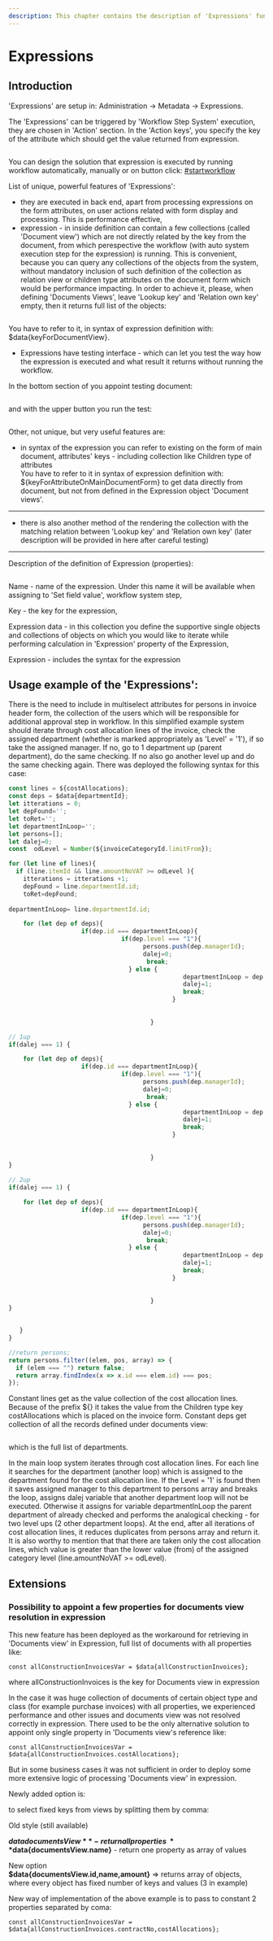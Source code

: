 ```yaml
---
description: This chapter contains the description of 'Expressions' functionality.
---
```


# Expressions

## Introduction

'Expressions' are setup in: Administration -> Metadata -> Expressions.

The 'Expressions' can be triggered by 'Workflow Step System' execution, they are chosen in 'Action' section. In the 'Action keys', you specify the key of the attribute which should get the value returned from expression.

<figure><img src="../.gitbook/assets/image (58).png" alt=""><figcaption></figcaption></figure>

You can design the solution that expression is executed by running workflow automatically, manually or on button click: [#startworkflow](expressions-examples/toolbar-buttons-params.md#startworkflow "mention")

List of unique, powerful features of 'Expressions':

* they are executed in back end, apart from processing expressions on the form attributes, on user actions related with form display and processing. This is performance effective,
* expression - in inside definition can contain a few collections (called 'Document view') which are not directly related by the key from the document, from which perespective the workflow (with auto system execution step for the expression) is running. This is convenient, because you can query any collections of the objects from the system, without mandatory inclusion of such definition of the collection as relation view or children type attributes on the document form which would be performance impacting. In order to achieve it, please, when defining 'Documents Views', leave 'Lookup key' and 'Relation own key' empty, then it returns full list of the objects:

<figure><img src="../.gitbook/assets/image (54).png" alt=""><figcaption></figcaption></figure>

&#x20;You have to refer to it, in syntax of expression definition with: $data{keyForDocumentView}.

* Expressions have testing interface - which can let you test the way how the expression is executed and what result it returns without running the workflow.

In the bottom section of you appoint testing document:

<figure><img src="../.gitbook/assets/image (56).png" alt=""><figcaption></figcaption></figure>

and with the upper button you run the test:

<figure><img src="../.gitbook/assets/image (57).png" alt=""><figcaption></figcaption></figure>

Other, not unique, but very useful features are:

* in syntax of the expression you can refer to existing on the form of main document, attributes' keys - including collection like Children type of attributes\
  You have to refer to it in syntax of expression definition with: ${keyForAttributeOnMainDocumentForm} to get data directly from document, but not from defined in the Expression object 'Document views'.

***

* there is also another method of the rendering the collection with the matching relation between 'Lookup key' and 'Relation own key' (later description will be provided in here after careful testing)

***

Description of the definition of Expression (properties):&#x20;

<figure><img src="../.gitbook/assets/image (373).png" alt=""><figcaption></figcaption></figure>

Name - name of the expression. Under this name it will be available when assigning to 'Set field value', workflow system step,

Key - the key for the expression,

Expression data - in this collection you define the supportive single objects and collections of objects on which you would like to iterate while performing calculation in 'Expression' property of the Expression,

Expression - includes the syntax for the expression

## Usage example of the 'Expressions':&#x20;

There is the need to include in multiselect attributes for persons in invoice header form, the collection of the users which will be responsible for additional approval step in workflow. In this simplified example system should iterate through cost allocation lines of the invoice, check the assigned department (whether is marked appropriately as 'Level' = '1'), if so take the assigned manager. If no, go to 1 department up (parent department), do the same checking. If no also go another level up and do the same checking again. There was deployed the following syntax for this case:

&#x20;

```javascript
const lines = ${costAllocations};
const deps = $data{departmentId};
let itterations = 0;
let depFound='';
let toRet='';
let departmentInLoop='';
let persons=[];
let dalej=0;
const  odLevel = Number(${invoiceCategoryId.limitFrom});

for (let line of lines){
  if (line.itemId && line.amountNoVAT >= odLevel ){
    itterations = itterations +1;
    depFound = line.departmentId.id;
    toRet=depFound;
    
departmentInLoop= line.departmentId.id;

    for (let dep of deps){
                    if(dep.id === departmentInLoop){ 
                               if(dep.level === "1"){
                                     persons.push(dep.managerId); 
                                     dalej=0;
                                      break;
                                 } else {
                                                departmentInLoop = dep.parentId.id;
                                                dalej=1;
                                                break;
                                             } 
                               
                                                                             }    
                                       }

// 1up
if(dalej === 1) {

    for (let dep of deps){
                    if(dep.id === departmentInLoop){ 
                               if(dep.level === "1"){
                                     persons.push(dep.managerId); 
                                     dalej=0;
                                      break;
                                 } else {
                                                departmentInLoop = dep.parentId.id;
                                                dalej=1;
                                                break;
                                             } 
                               
                                                                             }    
                                       }
} 
     
// 2up
if(dalej === 1) {

    for (let dep of deps){
                    if(dep.id === departmentInLoop){ 
                               if(dep.level === "1"){
                                     persons.push(dep.managerId); 
                                     dalej=0;
                                      break;
                                 } else {
                                                departmentInLoop = dep.parentId.id;
                                                dalej=1;
                                                break;
                                             } 
                               
                                                                             }    
                                       }
} 

   
   }
}

//return persons;
return persons.filter((elem, pos, array) => {
  if (elem === "") return false;
  return array.findIndex(x => x.id === elem.id) === pos;
});


```

Constant lines get as the value collection of the cost allocation lines. Because of the prefix ${} it takes the value from the Children type key costAllocations which is placed on the invoice form.  Constant deps get collection of all the records defined under documents view:

<figure><img src="../.gitbook/assets/image (53).png" alt=""><figcaption></figcaption></figure>

which is the full list of departments.

In the main loop system iterates through cost allocation lines. For each line it searches for the department (another loop) which is assigned to the department found for the cost allocation line. If the Level = '1' is found then it saves assigned manager to this department to persons array and breaks the loop, assigns dalej variable that another department loop will not be executed. Otherwise it assigns for variable departmentInLoop the parent department of already checked and performs the analogical checking - for two level ups (2 other department loops). At the end, after all iterations of cost allocation lines,  it reduces duplicates from persons array and return it. It is also worthy to mention that that there are taken only the cost allocation lines, which value is greater than the lower value (from) of the assigned category level (line.amountNoVAT >= odLevel).&#x20;

## Extensions

### Possibility to appoint a few properties for documents view resolution in expression

This new feature has been deployed as the workaround for retrieving in 'Documents view' in Expression, full list of documents with all properties like:

`const allConstructionInvoicesVar = $data{allConstructionInvoices};`

where allConstructionInvoices is the key for Documents view in expression

In the case it was huge collection of documents of certain object type and class (for example purchase invoices) with all properties, we experienced performance and other issues and documents view was not resolved correctly in expression. There used to be the only alternative solution to appoint only single property in 'Documents view's reference like:

`const allConstructionInvoicesVar = $data{allConstructionInvoices.costAllocations};`

But in some business cases it was not sufficient in order to deploy some more extensive logic of processing 'Documents view' in expression.

Newly added option is:   &#x20;

to select fixed keys from views by splitting them by comma:

Old style (still available)

**$data{documentsView}** - return all properties\
**$data{documentsView.name}** - return one property as array of values

New option\
**$data{documentsView.id,name,amount}** => returns array of objects, where every object has fixed number of keys and values (3 in example)&#x20;

New way of implementation of the above example is to pass to constant 2 properties separated by coma:

`const allConstructionInvoicesVar = $data{allConstructionInvoices.contractNo,costAllocations};`




